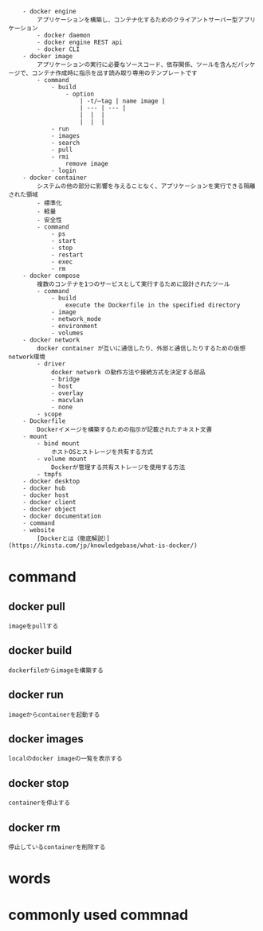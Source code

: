         - docker engine
            アプリケーションを構築し、コンテナ化するためのクライアントサーバー型アプリケーション
            - docker daemon
            - docker engine REST api
            - docker CLI
        - docker image
            アプリケーションの実行に必要なソースコード、依存関係、ツールを含んだパッケージで、コンテナ作成時に指示を出す読み取り専用のテンプレートです
            - command
                - build
                    - option
                        | -t/—tag | name image |
                        | --- | --- |
                        |  |  |
                        |  |  |
                - run
                - images
                - search
                - pull
                - rmi
                    remove image
                - login
        - docker container
            システムの他の部分に影響を与えることなく、アプリケーションを実行できる隔離された領域
            - 標準化
            - 軽量
            - 安全性
            - command
                - ps
                - start
                - stop
                - restart
                - exec
                - rm
        - docker compose
            複数のコンテナを1つのサービスとして実行するために設計されたツール
            - command
                - build
                    execute the Dockerfile in the specified directory
                - image
                - network_mode
                - environment
                - volumes
        - docker network
            docker container が互いに通信したり、外部と通信したりするための仮想network環境
            - driver
                docker network の動作方法や接続方式を決定する部品
                - bridge
                - host
                - overlay
                - macvlan
                - none
            - scope
        - Dockerfile
            Dockerイメージを構築するための指示が記載されたテキスト文書
        - mount
            - bind mount
                ホストOSとストレージを共有する方式
            - volume mount
                Dockerが管理する共有ストレージを使用する方法
            - tmpfs
        - docker desktop
        - docker hub
        - docker host
        - docker client
        - docker object
        - docker documentation
        - command
        - website
            [Dockerとは（徹底解説）](https://kinsta.com/jp/knowledgebase/what-is-docker/)
# command
## docker pull
    imageをpullする
## docker build 
    dockerfileからimageを構築する
## docker run 
    imageからcontainerを起動する
## docker images 
    localのdocker imageの一覧を表示する
## docker stop
    containerを停止する
## docker rm
    停止しているcontainerを削除する
# words
# commonly used commnad